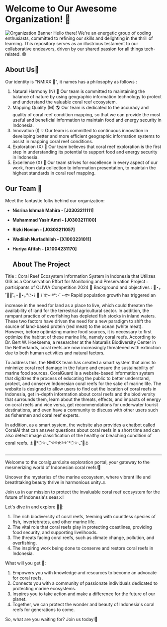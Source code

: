 # Welcome to Our Awesome Organization! 👋
![Organization Banner](https://github.com/NMIXX23/img/blob/main/coralguard-brand.png)
Hello there! We're an energetic group of coding enthusiasts, committed to refining our skills and delighting in the thrill of learning. This repository serves as an illustrious testament to our collaborative endeavors, driven by our shared passion for all things tech-related. 😄

## About Us🔮

Our identity is "NMIXX 🌠", it names has a philosophy as follows :
1. Natural Harmony (N) 🌱
Our team is committed to maintaining the balance of nature by using geographic information technology to protect and understand the valuable coral reef ecosystem.
2. Mapping Quality (M) 🌎
Our team is dedicated to the accuracy and quality of coral reef condition mapping, so that we can provide the most useful and beneficial information to maintain food and energy security in Indonesia.
3. Innovation (I) 💡
Our team is committed to continuous innovation in developing better and more efficient geographic information systems to assist in mapping coral reef conditions.
4. Exploration (X) 🔎
Our team believes that coral reef exploration is the first step in understanding its potential to support food and energy security in Indonesia.
5. Excellence (X) 💎
Our team strives for excellence in every aspect of our work, from data collection to information presentation, to maintain the highest standards in coral reef mapping.

## Our Team 👥

Meet the fantastic folks behind our organization:

- **Nisrina Ishmah Mahira - [J0303211111]**
  <!--- - Project Manager & Backend Developer 💻. Nishy orchestrates projects, breathes life into websites with JavaScript magic, and tackles challenges head-on. Say hi and Connect with Nishy on [Instagram](https://www.instagram.com/mahiraishmah). -->
- **Muhammad Yasir Amri - [J0303211100]**
  <!--- - Frontend Developer & QA 💻. Yasir crafts user-friendly and responsive interfaces, ensures quality with a keen eye, and champions innovative solutions. Connect with Yasir on [Instagram](https://www.instagram.com/yasiramrr). -->
- **Rizki Novian - [J0303211057]**
  <!--- - GIS Specialist & QA 🌐. Kinop unveils insights from geospatial data, creates compelling maps, and guarantees data integrity. Connect with kinop on [Instagram](https://www.instagram.com/rizkii_noviann). -->
- **Wadiiah Nurfadhilah - [X1003231011]**
  <!--- - UI/UX Designer & Content Writer 🎨. Dila creates delightful experiences design, crafts captivating content, and champions user-centricity.. Connect with Dila on [Instagram](https://www.instagram.com/wadiiahnrf_98). -->
- **Huriya Afifah - [X1004231170]**
  <!--- - Data Analyst & Content Writer 📊. Afi extracts insights from data, translates data stories into clear narratives, and communicates effectively.. Connect with Afi on [Instagram](https://www.instagram.com/02fiii_). -->

  ## About The Project
  
Title : Coral Reef Ecosystem Information System in Indonesia that Utilizes GIS as a Conservation Effort for Monitoring and Preservation
Project : participants of OLIVIA Competition 2024 🏅 
Background and objectives :
🐬⋆｡˚🪼🫧˚｡⋆🌊⋆｡°்⋆꒰ 🐚 ꒱ؘ ࿐ ࿔*:･ﾟ⋆🐟
Rapid population growth has triggered an increase in the need for land as a place to live, which could threaten the availability of land for the terrestrial agricultural sector. In addition, the rampant practice of overfishing has depleted fish stocks in inland waters. These two factors have driven the need for a new paradigm to shift the source of land-based protein (red meat) to the ocean (white meat). However, before optimizing marine food sources, it is necessary to first optimize the habitat of these marine life, namely coral reefs. According to Dr. Bert W. Hoeksema, a researcher at the Naturalis Biodiversity Center in the Netherlands, coral reefs are now increasingly threatened with extinction due to both human activities and natural factors.

To address this, the NMIXX team has created a smart system that aims to minimize coral reef damage in the future and ensure the sustainability of marine food sources. CoralGuard is a website-based information system that digitizes the process of educating the public to better understand, protect, and conserve Indonesian coral reefs for the sake of marine life. The website is designed to allow users to find out the location of coral reefs in Indonesia, get in-depth information about coral reefs and the biodiversity that surrounds them, learn about the threats, effects, and impacts of energy on coral reefs and vice versa, get recommendations for underwater tourist destinations, and even have a community to discuss with other users such as fishermen and coral reef experts.

In addition, as a smart system, the website also provides a chatbot called CoralAI that can answer questions about coral reefs in a short time and can also detect image classification of the healthy or bleaching condition of coral reefs.
⚓️🪸*ੈ✩‧₊˚༺☆༻*ੈ✩‧₊˚🪸⚓️

______________________________________________________________________________________________________________________________________________________________________________
Welcome to the coralguard.site exploration portal, your gateway to the mesmerizing world of Indonesian coral reefs!💫

Uncover the mysteries of the marine ecosystem, where vibrant life and breathtaking beauty thrive in harmonious unity.⚓️

Join us in our mission to protect the invaluable coral reef ecosystem for the future of Indonesia's seas⚔️!

Let's dive in and explore 🏊‍♀️:
1. The rich biodiversity of coral reefs, teeming with countless species of fish, invertebrates, and other marine life.
2. The vital role that coral reefs play in protecting coastlines, providing food security, and supporting livelihoods.
3. The threats facing coral reefs, such as climate change, pollution, and overfishing.
4. The inspiring work being done to conserve and restore coral reefs in Indonesia.

What will you get 🔑:
1. Empowers you with knowledge and resources to become an advocate for coral reefs.
2. Connects you with a community of passionate individuals dedicated to protecting marine ecosystems.
3. Inspires you to take action and make a difference for the future of our planet.
4. Together, we can protect the wonder and beauty of Indonesia's coral reefs for generations to come.

So, what are you waiting for? Join us today!🌟
